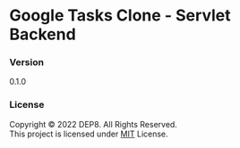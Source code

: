 # Google Tasks Clone - Servlet Backend

### Version
0.1.0

### License
Copyright © 2022 DEP8. All Rights Reserved. <br>
This project is licensed under [MIT](LICENSE.txt) License.